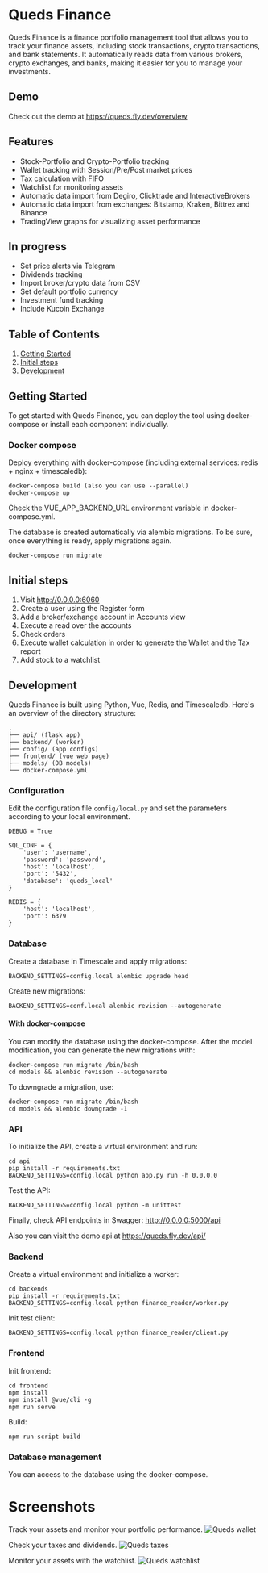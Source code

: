 # Queds Finance
Queds Finance is a finance portfolio management tool that allows you to track your finance assets, including stock transactions, crypto transactions, and bank statements. It automatically reads data from various brokers, crypto exchanges, and banks, making it easier for you to manage your investments.



## Demo
Check out the demo at https://queds.fly.dev/overview

## Features
* Stock-Portfolio and Crypto-Portfolio tracking
* Wallet tracking with Session/Pre/Post market prices
* Tax calculation with FIFO
* Watchlist for monitoring assets
* Automatic data import from Degiro, Clicktrade and InteractiveBrokers
* Automatic data import from exchanges: Bitstamp, Kraken, Bittrex and Binance
* TradingView graphs for visualizing asset performance

## In progress
* Set price alerts via Telegram
* Dividends tracking
* Import broker/crypto data from CSV
* Set default portfolio currency
* Investment fund tracking
* Include Kucoin Exchange

## Table of Contents
1. [Getting Started](#getting-started)
2. [Initial steps](#initial-steps)
3. [Development](#development)

## Getting Started
To get started with Queds Finance, you can deploy the tool using docker-compose or install each component individually.

### Docker compose
Deploy everything with docker-compose (including external services: redis + nginx + timescaledb):
```
docker-compose build (also you can use --parallel)
docker-compose up
```
Check the VUE_APP_BACKEND_URL environment variable in docker-compose.yml. 

The database is created automatically via alembic migrations. To be sure, once everything is ready, apply migrations again.
```
docker-compose run migrate
```

## Initial steps
1. Visit http://0.0.0.0:6060
2. Create a user using the Register form
3. Add a broker/exchange account in Accounts view
4. Execute a read over the accounts
5. Check orders
6. Execute wallet calculation in order to generate the Wallet and the Tax report
7. Add stock to a watchlist

## Development
Queds Finance is built using Python, Vue, Redis, and Timescaledb. Here's an overview of the directory structure:

    .
    ├── api/ (flask app)
    ├── backend/ (worker) 
    ├── config/ (app configs)
    ├── frontend/ (vue web page)
    ├── models/ (DB models) 
    └── docker-compose.yml
    
### Configuration
Edit the configuration file `config/local.py` and set the parameters according to your local environment.
```
DEBUG = True

SQL_CONF = {
    'user': 'username',
    'password': 'password',
    'host': 'localhost',
    'port': '5432',
    'database': 'queds_local'
}

REDIS = {
    'host': 'localhost',
    'port': 6379
}
```
    
### Database
Create a database in Timescale and apply migrations:
```
BACKEND_SETTINGS=config.local alembic upgrade head
```

Create new migrations:
```
BACKEND_SETTINGS=conf.local alembic revision --autogenerate
```

#### With docker-compose
You can modify the database using the docker-compose. After the model modification, you can generate the new migrations with:
```
docker-compose run migrate /bin/bash
cd models && alembic revision --autogenerate
```

To downgrade a migration, use:
```
docker-compose run migrate /bin/bash
cd models && alembic downgrade -1
```

### API
To initialize the API, create a virtual environment and run:
```
cd api
pip install -r requirements.txt
BACKEND_SETTINGS=config.local python app.py run -h 0.0.0.0
```

Test the API:
```
BACKEND_SETTINGS=config.local python -m unittest
```

Finally, check API endpoints in Swagger: http://0.0.0.0:5000/api

Also you can visit the demo api at https://queds.fly.dev/api/

### Backend
Create a virtual environment and initialize a worker:
```
cd backends
pip install -r requirements.txt
BACKEND_SETTINGS=config.local python finance_reader/worker.py
```

Init test client:
```
BACKEND_SETTINGS=config.local python finance_reader/client.py
```

### Frontend
Init frontend:
```
cd frontend
npm install
npm install @vue/cli -g
npm run serve
```

Build:
```
npm run-script build
```

### Database management
You can access to the database using the docker-compose.


# Screenshots
Track your assets and monitor your portfolio performance.
![Queds wallet](docs/img/wallet.png)

Check your taxes and dividends.
![Queds taxes](docs/img/taxes.png)

Monitor your assets with the watchlist.
![Queds watchlist](docs/img/watchlist.png)
